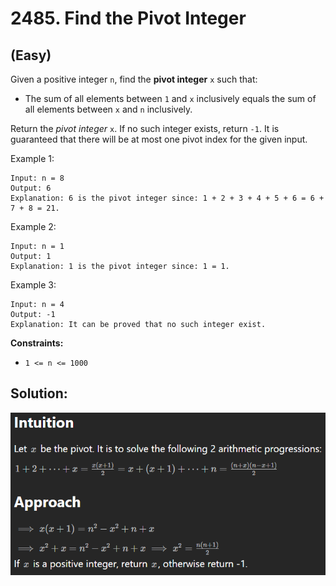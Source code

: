 # 2485. Find the Pivot Integer
## (Easy)

Given a positive integer `n`, find the **pivot integer** `x` such that:

- The sum of all elements between `1` and `x` inclusively equals the sum of all elements between `x` and `n` inclusively.

Return the *pivot integer* `x`. If no such integer exists, return `-1`. It is guaranteed that there will be at most one pivot index for the given input.

 

Example 1:

```
Input: n = 8
Output: 6
Explanation: 6 is the pivot integer since: 1 + 2 + 3 + 4 + 5 + 6 = 6 + 7 + 8 = 21.
```

Example 2:

```
Input: n = 1
Output: 1
Explanation: 1 is the pivot integer since: 1 = 1.
```

Example 3:

```
Input: n = 4
Output: -1
Explanation: It can be proved that no such integer exist.
```

**Constraints:**

- `1 <= n <= 1000`


## Solution:

![alt text](image.png)